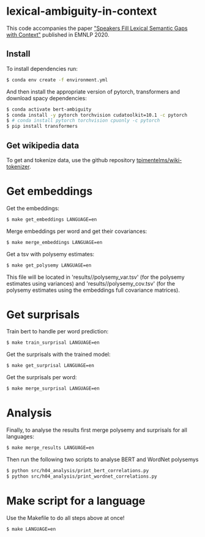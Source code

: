 # lexical-ambiguity-in-context

This code accompanies the paper ["Speakers Fill Lexical Semantic Gaps with Context"](https://www.aclweb.org/anthology/2020.emnlp-main.328/) published in EMNLP 2020.

## Install

To install dependencies run:
```bash
$ conda env create -f environment.yml
```

And then install the appropriate version of pytorch, transformers and download spacy dependencies:
```bash
$ conda activate bert-ambiguity
$ conda install -y pytorch torchvision cudatoolkit=10.1 -c pytorch
$ # conda install pytorch torchvision cpuonly -c pytorch
$ pip install transformers
```

## Get wikipedia data

To get and tokenize data, use the github repository [tpimentelms/wiki-tokenizer](https://github.com/tpimentelms/wiki-tokenizer).

# Get embeddings

Get the embeddings:
```bash
$ make get_embeddings LANGUAGE=en
```

Merge embeddings per word and get their covariances:
```bash
$ make merge_embeddings LANGUAGE=en
```

Get a tsv with polysemy estimates:
```bash
$ make get_polysemy LANGUAGE=en
```
This file will be located in 'results/<lang>/polysemy_var.tsv' (for the polysemy estimates using variances) and 'results/<lang>/polysemy_cov.tsv' (for the polysemy estimates using the embeddings full covariance matrices).



# Get surprisals

Train bert to handle per word prediction:
```bash
$ make train_surprisal LANGUAGE=en
```

Get the surprisals with the trained model:
```bash
$ make get_surprisal LANGUAGE=en
```

Get the surprisals per word:
```bash
$ make merge_surprisal LANGUAGE=en
```


# Analysis


Finally, to analyse the results first merge polysemy and surprisals for all languages:
```bash
$ make merge_results LANGUAGE=en
```

Then run the following two scripts to analyse BERT and WordNet polysemys

```bash
$ python src/h04_analysis/print_bert_correlations.py
$ python src/h04_analysis/print_wordnet_correlations.py
```

# Make script for a language

Use the Makefile to do all steps above at once!
```bash
$ make LANGUAGE=en
```
